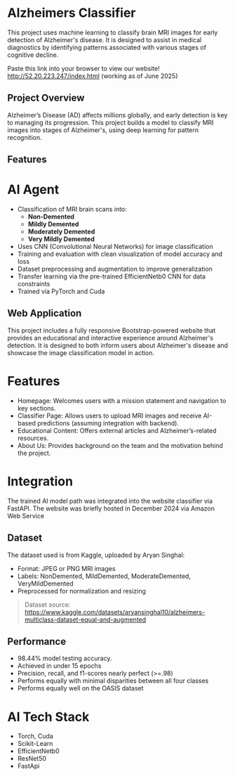 # Alzheimers Classifier

This project uses machine learning to classify brain MRI images for early detection of Alzheimer's disease. It is designed to assist in medical diagnostics by identifying patterns associated with various stages of cognitive decline.

Paste this link into your browser to view our website! http://52.20.223.247/index.html  (working as of June 2025)

## Project Overview

Alzheimer’s Disease (AD) affects millions globally, and early detection is key to managing its progression. This project builds a model to classify MRI images into stages of Alzheimer's, using deep learning for pattern recognition.

## Features

# AI Agent
- Classification of MRI brain scans into:
  - **Non-Demented**
  - **Mildly Demented**
  - **Moderately Demented**
  - **Very Mildly Demented**
- Uses CNN (Convolutional Neural Networks) for image classification
- Training and evaluation with clean visualization of model accuracy and loss
- Dataset preprocessing and augmentation to improve generalization
- Transfer learning via the pre-trained EfficientNetb0 CNN for data constraints
- Trained via PyTorch and Cuda

## Web Application

This project includes a fully responsive Bootstrap-powered website that provides an educational and interactive experience around Alzheimer's detection. It is designed to both inform users about Alzheimer's disease and showcase the image classification model in action.

# Features
  - Homepage: Welcomes users with a mission statement and navigation to key sections.
  - Classifier Page: Allows users to upload MRI images and receive AI-based predictions (assuming integration with backend).
  - Educational Content: Offers external articles and Alzheimer’s-related resources.
  - About Us: Provides background on the team and the motivation behind the project.

# Integration

The trained AI model path was integrated into the website classifier via FastAPI. The website was briefly hosted in December 2024 via Amazon Web Service


## Dataset

The dataset used is from Kaggle, uploaded by Aryan Singhal:

- Format: JPEG or PNG MRI images
- Labels: NonDemented, MildDemented, ModerateDemented, VeryMildDemented
- Preprocessed for normalization and resizing

> Dataset source: https://www.kaggle.com/datasets/aryansinghal10/alzheimers-multiclass-dataset-equal-and-augmented


## Performance

  - 98.44% model testing accuracy.
  - Achieved in under 15 epochs
  - Precision, recall, and f1-scores nearly perfect (>=.98)
  - Performs equally with minimal disparities between all four classes
  - Performs equally well on the OASIS dataset


# AI Tech Stack
  - Torch, Cuda
  - Scikit-Learn
  - EfficientNetb0
  - ResNet50
  - FastApi




